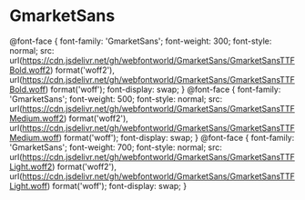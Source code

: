 # GmarketSans

@font-face {
    font-family: 'GmarketSans';
    font-weight: 300; 
    font-style: normal; 
    src: url(https://cdn.jsdelivr.net/gh/webfontworld/GmarketSans/GmarketSansTTFBold.woff2) format('woff2'),
         url(https://cdn.jsdelivr.net/gh/webfontworld/GmarketSans/GmarketSansTTFBold.woff) format('woff');
    font-display: swap;
}
@font-face {
    font-family: 'GmarketSans';
    font-weight: 500; 
    font-style: normal; 
    src: url(https://cdn.jsdelivr.net/gh/webfontworld/GmarketSans/GmarketSansTTFMedium.woff2) format('woff2'),
         url(https://cdn.jsdelivr.net/gh/webfontworld/GmarketSans/GmarketSansTTFMedium.woff) format('woff');
    font-display: swap;
}
@font-face {
    font-family: 'GmarketSans';
    font-weight: 700; 
    font-style: normal; 
    src: url(https://cdn.jsdelivr.net/gh/webfontworld/GmarketSans/GmarketSansTTFLight.woff2) format('woff2'),
         url(https://cdn.jsdelivr.net/gh/webfontworld/GmarketSans/GmarketSansTTFLight.woff) format('woff');
    font-display: swap;
}
